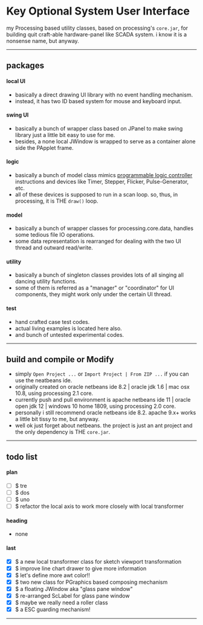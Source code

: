 Key Optional System User Interface
===
my Processing based utility classes, based on processing's `core.jar`, 
for building quit craft-able hardware-panel like SCADA system.
i know it is a nonsense name, but anyway. 

---
## packages

#### local UI
- basically a direct drawing UI library with no event handling mechanism.
- instead, it has two ID based system for mouse and keyboard input.

#### swing UI
- basically a bunch of wrapper class based on JPanel
  to make swing library just a little bit easy to use for me. 
- besides, a none local JWindow is wrapped
  to serve as a container alone side the PApplet frame. 

#### logic
- basically a bunch of model class mimics
  [programmable logic controller](https://en.wikipedia.org/wiki/Programmable_logic_controller) 
  instructions and devices like Timer, Stepper, Flicker, Pulse-Generator, etc. 
- all of these devices is supposed to run in a scan loop.
  so, thus, in processing, it is THE `draw()` loop. 

#### model
- basically a bunch of wrapper classes for processing.core.data, 
  handles some tedious file IO operations.
- some data representation is rearranged for dealing with the two UI thread 
  and outward read/write.

#### utility
- basically a bunch of singleton classes provides
  lots of all singing all dancing utility functions. 
- some of them is referred as a "manager" or "coordinator" for UI components,
  they might work only under the certain UI thread.

#### test
- hand crafted case test codes.
- actual living examples is located here also.
- and bunch of untested experimental codes.

---
## build and compile or Modify
- simply `Open Project ...` or `Import Project | From ZIP ...` 
  if you can use the neatbeans ide.
- originally created on oracle netbeans ide 8.2
   | oracle jdk 1.6 | mac osx 10.8,
  using processing 2.1 core. 
- currently push and pull environment is apache netbeans ide 11
   | oracle open jdk 12 | windows 10 home 1809,
  using processing 2.0 core. 
- personally i still recommend oracle netbeans ide 8.2.
  apache 9.x+ works a little bit tissy to me, but anyway.
- well ok just forget about netbeans.
  the project is just an ant project and the only dependency is THE `core.jar`.

---
## todo list

#### plan 

- [ ] $ tre
- [ ] $ dos
- [ ] $ uno
- [ ] $ refactor the local axis to work more closely with local transformer

#### heading

- none

#### last

- [x] $ a new local transformer class for sketch viewport transformation
- [x] $ improve line chart drawer to give more information
- [x] $ let's define more awt color!!
- [x] $ two new class for PGraphics based composing mechanism
- [x] $ a floating JWindow aka "glass pane window"
- [x] $ re-arranged ScLabel for glass pane window
- [x] $ maybe we really need a roller class
- [x] $ a ESC guarding mechanism!

<hr><!--EOF-->
